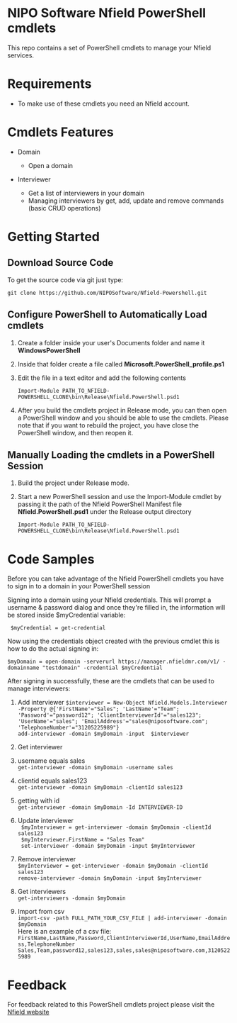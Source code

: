 # NIPO Software Nfield PowerShell cmdlets

This repo contains a set of PowerShell cmdlets to manage your Nfield services.

# Requirements

* To make use of these cmdlets you need an Nfield account.  

# Cmdlets Features

* Domain
  * Open a domain

* Interviewer
  * Get a list of interviewers in your domain
  * Managing interviewers by get, add, update and remove commands (basic CRUD operations)

# Getting Started

## Download Source Code

To get the source code via git just type:

```git clone https://github.com/NIPOSoftware/Nfield-Powershell.git```

## Configure PowerShell to Automatically Load cmdlets

1. Create a folder inside your user's Documents folder and name it __WindowsPowerShell__

2. Inside that folder create a file called __Microsoft.PowerShell_profile.ps1__

3. Edit the file in a text editor and add the following contents

   ```Import-Module PATH_TO_NFIELD-POWERSHELL_CLONE\bin\Release\Nfield.PowerShell.psd1```

4. After you build the cmdlets project in Release mode, you can then open a PowerShell window and you should be able to use the cmdlets. Please note that if you want to rebuild the project, you have close the PowerShell window, and then reopen it.

## Manually Loading the cmdlets in a PowerShell Session

1. Build the project under Release mode.

2. Start a new PowerShell session and use the Import-Module cmdlet by passing it the path of the Nfield PowerShell Manifest file __Nfield.PowerShell.psd1__ under the Release output directory

   ```Import-Module PATH_TO_NFIELD-POWERSHELL_CLONE\bin\Release\Nfield.PowerShell.psd1```

# Code Samples
Before you can take advantage of the Nfield PowerShell cmdlets you have to sign in to a domain in your PowerShell session

Signing into a domain using your Nfield credentials. This will prompt a username & password dialog and once they're filled in, the information will be stored inside $myCredential variable:

```  $myCredential = get-credential  ```  

Now using the credentials object created with the previous cmdlet this is how to do the actual signing in:

```$myDomain = open-domain -serverurl https://manager.nfieldmr.com/v1/ -domainname "testdomain" -credential $myCredential```

After signing in successfully, these are the cmdlets that can be used to manage interviewers:

1. Add interviewer
```$interviewer = New-Object Nfield.Models.Interviewer -Property @{'FirstName'="Sales"; 'LastName'="Team"; 'Password'="password12"; 'ClientInterviewerId'="sales123"; 'UserName'="sales"; 'EmailAddress'="sales@niposoftware.com"; 'TelephoneNumber'="31205225989"}```  
```add-interviewer -domain $myDomain -input  $interviewer```

2. Get interviewer 
  1. username equals sales  
``` get-interviewer -domain $myDomain -username sales ```  
  2. clientid equals sales123  
``` get-interviewer -domain $myDomain -clientId sales123 ```  
  3. getting with id  
``` get-interviewer -domain $myDomain -Id INTERVIEWER-ID ```  

3. Update interviewer  
``` $myInterviewer = get-interviewer -domain $myDomain -clientId sales123```   
```  $myInterviewer.FirstName = "Sales Team" ```   
```  set-interviewer -domain $myDomain -input $myInterviewer  ```  

4. Remove interviewer  
``` $myInterviewer = get-interviewer -domain $myDomain -clientId sales123 ```   
``` remove-interviewer -domain $myDomain -input $myInterviewer  ```   

5. Get interviewers  
``` get-interviewers -domain $myDomain ```  

6. Import from csv  
``` import-csv -path FULL_PATH_YOUR_CSV_FILE | add-interviewer -domain $myDomain ```  
Here is an example of a csv file:  
```FirstName,LastName,Password,ClientInterviewerId,UserName,EmailAddress,TelephoneNumber```  
```Sales,Team,password12,sales123,sales,sales@niposoftware.com,31205225989```


# Feedback
For feedback related to this PowerShell cmdlets project please visit the [Nfield website]( http://www.nfieldmr.com/contact.aspx ) 